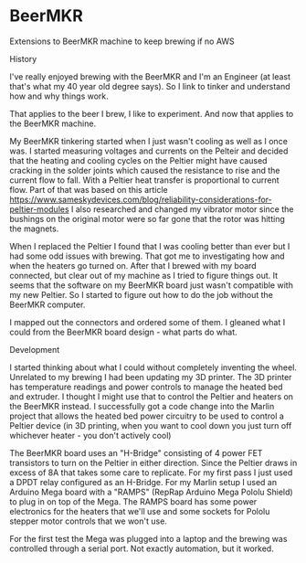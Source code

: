 # BeerMKR
Extensions to BeerMKR machine to keep brewing if no AWS

History

I've really enjoyed brewing with the BeerMKR and I'm an Engineer (at least that's what my 40 year old degree says).
So I link to tinker and understand how and why things work.  

That applies to the beer I brew, I like to experiment.
And now that applies to the BeerMKR machine.

My BeerMKR tinkering started when I just wasn't cooling as well as I once was.  I started measuring voltages and currents on the Pelteir and decided that the heating and cooling cycles on the Peltier might have caused cracking in the solder joints which caused the resistance to rise and the current flow to fall.  With a Peltier heat transfer is proportional to current flow.
Part of that was based on this article https://www.sameskydevices.com/blog/reliability-considerations-for-peltier-modules
I also researched and changed my vibrator motor since the bushings on the original motor were so far gone that the rotor was hitting the magnets.

When I replaced the Peltier I found that I was cooling better than ever but I had some odd issues with brewing.  That got me to investigating how and when the heaters go turned on.
After that I brewed with my board connected, but clear out of my machine as I tried to figure things out.
It seems that the software on my BeerMKR board just wasn't compatible with my new Peltier.  So I started to figure out how to do the job without the BeerMKR computer.

I mapped out the connectors and ordered some of them.
I gleaned what I could from the BeerMKR board design - what parts do what.

Development

I started thinking about what I could without completely inventing the wheel.  Unrelated to my brewing I had been updating my 3D printer.  The 3D printer has temperature readings and power controls to manage the heated bed and extruder.  I thought I might use that to control the Peltier and heaters on the BeerMKR instead.
I successfully got a code change into the Marlin project that allows the heated bed power circuitry to be used to control a Peltier device (in 3D printing, when you want to cool down you just turn off whichever heater - you don't actively cool)

The BeerMKR board uses an "H-Bridge" consisting of 4 power FET transistors to turn on the Peltier in either direction.  Since the Peltier draws in excess of 8A that takes some care to replicate.
For my first pass I just used a DPDT relay configured as an H-Bridge.
For my Marlin setup I used an Arduino Mega board with a "RAMPS" (RepRap Arduino Mega Pololu Shield) to plug in on top of the Mega.  The RAMPS board has some power electronics for the heaters that we'll use and some sockets for Pololu stepper motor controls that we won't use.

For the first test the Mega was plugged into a laptop and the brewing was controlled through a serial port.  Not exactly automation, but it worked.

